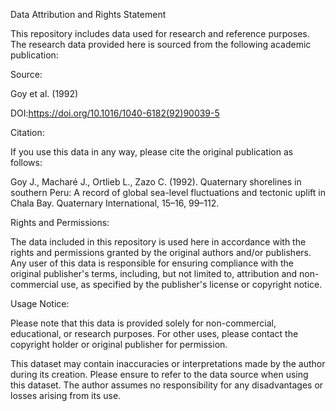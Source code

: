 Data Attribution and Rights Statement


This repository includes data used for research and reference purposes. The research data provided here is sourced from the following academic publication:


Source:

Goy et al. (1992)

DOI:https://doi.org/10.1016/1040-6182(92)90039-5

Citation:

If you use this data in any way, please cite the original publication as follows:

Goy J., Macharé J., Ortlieb L., Zazo C. (1992). Quaternary shorelines in southern Peru: A record of global sea-level fluctuations and tectonic uplift in Chala Bay. Quaternary International, 15–16, 99–112.

Rights and Permissions:

The data included in this repository is used here in accordance with the rights and permissions granted by the original authors and/or publishers. Any user of this data is responsible for ensuring compliance with the original publisher's terms, including, but not limited to, attribution and non-commercial use, as specified by the publisher's license or copyright notice.

Usage Notice:

Please note that this data is provided solely for non-commercial, educational, or research purposes. For other uses, please contact the copyright holder or original publisher for permission.

This dataset may contain inaccuracies or interpretations made by the author during its creation. Please ensure to refer to the data source when using this dataset. The author assumes no responsibility for any disadvantages or losses arising from its use.
